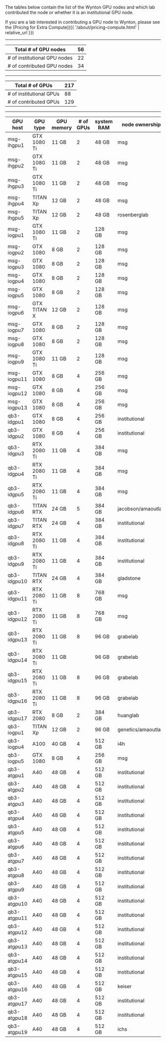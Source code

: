 
The tables below contain the list of the Wynton GPU nodes and which lab contributed the node or whether it is an institutional GPU node.

If you are a lab interested in contributing a GPU node to Wynton, please see the [Pricing for Extra Compute]({{ '/about/pricing-compute.html' | relative_url }})

---

| **Total # of GPU nodes**     | **56** |
|------------------------------|--------|
| # of institutional GPU nodes |     22 |
| # of contributed GPU  nodes  |     34 |

---

| **Total # of GPUs**          | **217** |
|------------------------------|---------|
| # of institutional GPUs      |      88 |                        
| # of contributed GPUs        |     129 |

---

| GPU host    | GPU type    | GPU memory | # of GPUs | system RAM | node ownership     | NVME scratch | 
|-------------|-------------|------------|-----------|------------|--------------------|--------------|
| msg-ihgpu1  | GTX 1080 Ti |     11 GB  |         2 |      48 GB |                msg |           n  |
| msg-ihgpu2  | GTX 1080 Ti |     11 GB  |         2 |      48 GB |                msg |           n  |
| msg-ihgpu3  | GTX 1080 Ti |     11 GB  |         2 |      48 GB |                msg |           n  |
| msg-ihgpu4  |    TITAN Xp |     12 GB  |         2 |      48 GB |                msg |           n  |   
| msg-ihgpu5  |    TITAN Xp |     12 GB  |         2 |      48 GB |       rosenberglab |           n  |
| msg-iogpu1  | GTX 1080 Ti |     11 GB  |         2 |     128 GB |                msg |           y  |
| msg-iogpu2  |    GTX 1080 |      8 GB  |         2 |     128 GB |                msg |           y  |  
| msg-iogpu3  |    GTX 1080 |      8 GB  |         2 |     128 GB |                msg |           n  |
| msg-iogpu4  |    GTX 1080 |      8 GB  |         2 |     128 GB |                msg |           y  |
| msg-iogpu5  |    GTX 1080 |      8 GB  |         2 |     128 GB |                msg |           y  |
| msg-iogpu6  | GTX TITAN X |     12 GB  |         2 |     128 GB |                msg |           y  |
| msg-iogpu7  |    GTX 1080 |      8 GB  |         2 |     128 GB |                msg |              | 
| msg-iogpu8  |    GTX 1080 |      8 GB  |         2 |     128 GB |                msg |           n  |
| msg-iogpu9  | GTX 1080 Ti |     11 GB  |         2 |     128 GB |                msg |           n  |
| msg-iogpu11 |    GTX 1080 |      8 GB  |         4 |     256 GB |                msg |           n  |
| msg-iogpu12 |    GTX 1080 |      8 GB  |         4 |     256 GB |                msg |           n  |
| msg-iogpu13 |    GTX 1080 |      8 GB  |         4 |     256 GB |                msg |           n  |
| qb3-idgpu1  |    GTX 1080 |      8 GB  |         4 |     256 GB |      institutional |           n  |
| qb3-idgpu2  |    GTX 1080 |      8 GB  |         4 |     256 GB |      institutional |           n  |
| qb3-idgpu3  | RTX 2080 Ti |     11 GB  |         4 |     384 GB |                msg |           n  |
| qb3-idgpu4  | RTX 2080 Ti |     11 GB  |         4 |     384 GB |                msg |           n  |
| qb3-idgpu5  | RTX 2080 Ti |     11 GB  |         4 |     384 GB |                msg |           n  | 
| qb3-idgpu6  |   TITAN RTX |     24 GB  |         5 |     384 GB | jacobson/amaoutlab |           y  |
| qb3-idgpu7  |   TITAN RTX |     24 GB  |         4 |     384 GB |      institutional |           y  |
| qb3-idgpu8  | RTX 2080 Ti |     11 GB  |         4 |     384 GB |      institutional |           y  |
| qb3-idgpu9  | RTX 2080 Ti |     11 GB  |         4 |     384 GB |      institutional |           y  |
| qb3-idgpu10 |   TITAN RTX |     24 GB  |         4 |     384 GB |          gladstone |           y  | 
| qb3-idgpu11 | RTX 2080 Ti |     11 GB  |         8 |     768 GB |                msg |           y  |
| qb3-idgpu12 | RTX 2080 Ti |     11 GB  |         8 |     768 GB |                msg |           y  |
| qb3-idgpu13 | RTX 2080 Ti |     11 GB  |         8 |      96 GB |           grabelab |           n  |
| qb3-idgpu14 | RTX 2080 Ti |     11 GB  |           |      96 GB |           grabelab |           n  |
| qb3-idgpu15 | RTX 2080 Ti |     11 GB  |         8 |      96 GB |           grabelab |           n  |
| qb3-idgpu16 | RTX 2080 Ti |     11 GB  |         8 |      96 GB |           grabelab |           n  |
| qb3-idgpu17 |    RTX 2080 |      8 GB  |         2 |     384 GB |           huanglab |           n  |
| qb3-iogpu1  |    TITAN Xp |     12 GB  |         2 |      96 GB | genetics/amaoutlab |           n  |
| qb3-iogpu4  |        A100 |     40 GB  |         4 |     512 GB |                i4h |           y  |
| qb3-iogpu5  |    GTX 1080 |      8 GB  |         4 |     256 GB |                msg |           y  |
| qb3-atgpu1  |         A40 |     48 GB  |         4 |     512 GB |      institutional |           y  |
| qb3-atgpu2  |         A40 |     48 GB  |         4 |     512 GB |      institutional |           y  |
| qb3-atgpu3  |         A40 |     48 GB  |         4 |     512 GB |      institutional |           y  |
| qb3-atgpu4  |         A40 |     48 GB  |         4 |     512 GB |      institutional |           y  |
| qb3-atgpu5  |         A40 |     48 GB  |         4 |     512 GB |      institutional |           y  |
| qb3-atgpu6  |         A40 |     48 GB  |         4 |     512 GB |      institutional |           y  |
| qb3-atgpu7  |         A40 |     48 GB  |         4 |     512 GB |      institutional |           y  |
| qb3-atgpu8  |         A40 |     48 GB  |         4 |     512 GB |      institutional |           y  |
| qb3-atgpu9  |         A40 |     48 GB  |         4 |     512 GB |      institutional |           y  |
| qb3-atgpu10 |         A40 |     48 GB  |         4 |     512 GB |      institutional |           y  |
| qb3-atgpu11 |         A40 |     48 GB  |         4 |     512 GB |      institutional |           y  |
| qb3-atgpu12 |         A40 |     48 GB  |         4 |     512 GB |      institutional |           y  |
| qb3-atgpu13 |         A40 |     48 GB  |         4 |     512 GB |      institutional |           y  |
| qb3-atgpu14 |         A40 |     48 GB  |         4 |     512 GB |      institutional |           y  |
| qb3-atgpu15 |         A40 |     48 GB  |         4 |     512 GB |      institutional |           y  |
| qb3-atgpu16 |         A40 |     48 GB  |         4 |     512 GB |             keiser |           y  |
| qb3-atgpu17 |         A40 |     48 GB  |         4 |     512 GB |      institutional |           y  |
| qb3-atgpu18 |         A40 |     48 GB  |         4 |     512 GB |      institutional |           y  |
| qb3-atgpu19 |         A40 |     48 GB  |         4 |     512 GB |               ichs |           y  |

